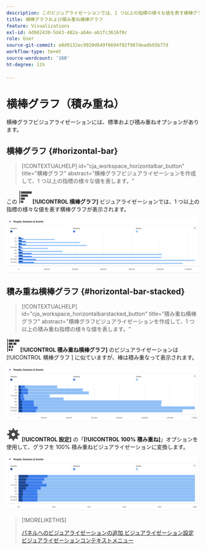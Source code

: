 ```yaml
---
description: このビジュアライゼーションでは、1 つ以上の指標の様々な値を表す横棒グラフが表示されます。
title: 横棒グラフおよび積み重ね横棒グラフ
feature: Visualizations
exl-id: 4d982430-5d43-482a-ab4e-ab1fc3616f0c
role: User
source-git-commit: e8d9132ec9920d649f6694f02f987deadb93b77d
workflow-type: tm+mt
source-wordcount: '160'
ht-degree: 11%

---
```


# 横棒グラフ（積み重ね）

横棒グラフビジュアライゼーションには、標準および積み重ねオプションがあります。

## 横棒グラフ {#horizontal-bar}

<!-- markdownlint-disable MD034 -->

>[!CONTEXTUALHELP]
>id="cja_workspace_horizontalbar_button"
>title="横棒グラフ"
>abstract="横棒グラフビジュアライゼーションを作成して、1 つ以上の指標の様々な値を表します。"

<!-- markdownlint-enable MD034 -->


この ![GraphBarHorizontal](/help/assets/icons/GraphBarHorizontal.svg)**[!UICONTROL 横棒グラフ]** ビジュアライゼーションでは、1 つ以上の指標の様々な値を表す横棒グラフが表示されます。

![ ページビュー数、ページベロシティ、訪問数、入口、出口などの指標を示す水平バー。](assets/horizontal-bar.png)

## 積み重ね横棒グラフ {#horizontal-bar-stacked}

<!-- markdownlint-disable MD034 -->

>[!CONTEXTUALHELP]
>id="cja_workspace_horizontalbarstacked_button"
>title="積み重ね横棒グラフ"
>abstract="横棒グラフビジュアライゼーションを作成して、1 つ以上の積み重ね指標の様々な値を表します。"

<!-- markdownlint-enable MD034 -->


![GraphBarHorizontalStacked](/help/assets/icons/GraphBarHorizontalStacked.svg)**[!UICONTROL 積み重ね横棒グラフ]** のビジュアライゼーションは [!UICONTROL  横棒グラフ ] に似ていますが、棒は積み重なって表示されます。

![ ページビュー数、訪問回数、入口、出口を示す積み重ね横棒グラフ。](assets/horizontal-bar-stacked.png)

![ 設定 ](/help/assets/icons/Setting.svg) **[!UICONTROL 設定]** の「**[!UICONTROL 100% 積み重ね]**」オプションを使用して、グラフを 100% 積み重ねビジュアライゼーションに変換します。

![ 積み重ね横棒グラフ 100%](assets/horizontal-bar-stacked100.png)


>[!MORELIKETHIS]
>
>[ パネルへのビジュアライゼーションの追加 ](/help/analysis-workspace/visualizations/freeform-analysis-visualizations.md#add-visualizations-to-a-panel)
>[ビジュアライゼーション設定 ](/help/analysis-workspace/visualizations/freeform-analysis-visualizations.md#settings)
>[ビジュアライゼーションコンテキストメニュー ](/help/analysis-workspace/visualizations/freeform-analysis-visualizations.md#context-menu)
>

